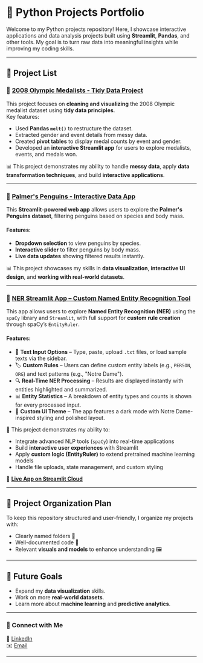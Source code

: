 # 🐍 Python Projects Portfolio

Welcome to my Python projects repository! Here, I showcase interactive applications and data analysis projects built using **Streamlit**, **Pandas**, and other tools. My goal is to turn raw data into meaningful insights while improving my coding skills.

---

## 📌 Project List

### 🏅 [2008 Olympic Medalists - Tidy Data Project](https://github.com/GooboGobbo/TidyData-Project)
This project focuses on **cleaning and visualizing** the 2008 Olympic medalist dataset using **tidy data principles**.  
Key features:
- Used **Pandas `melt()`** to restructure the dataset.
- Extracted gender and event details from messy data.
- Created **pivot tables** to display medal counts by event and gender.
- Developed an **interactive Streamlit app** for users to explore medalists, events, and medals won.

📊 This project demonstrates my ability to handle **messy data**, apply **data transformation techniques**, and build **interactive applications**.

---

### 🐧 [Palmer's Penguins - Interactive Data App](https://github.com/GooboGobbo/Edge-Python-Portfolio/tree/main/basic-streamlit-app)
This **Streamlit-powered web app** allows users to explore the **Palmer's Penguins dataset**, filtering penguins based on species and body mass.

#### Features:
- **Dropdown selection** to view penguins by species.
- **Interactive slider** to filter penguins by body mass.
- **Live data updates** showing filtered results instantly.
  
📊 This project showcases my skills in **data visualization**, **interactive UI design**, and **working with real-world datasets**.

---

### 🧠 [NER Streamlit App – Custom Named Entity Recognition Tool](https://github.com/GooboGobbo/NERStreamlitApp)
This app allows users to explore **Named Entity Recognition (NER)** using the `spaCy` library and `Streamlit`, with full support for **custom rule creation** through spaCy’s `EntityRuler`.

#### Features:
- 📝 **Text Input Options** – Type, paste, upload `.txt` files, or load sample texts via the sidebar.
- 🏷️ **Custom Rules** – Users can define custom entity labels (e.g., `PERSON`, `ORG`) and text patterns (e.g., "Notre Dame").
- 🔍 **Real-Time NER Processing** – Results are displayed instantly with entities highlighted and summarized.
- 📊 **Entity Statistics** – A breakdown of entity types and counts is shown for every processed input.
- 🎨 **Custom UI Theme** – The app features a dark mode with Notre Dame-inspired styling and polished layout.

📌 This project demonstrates my ability to:
- Integrate advanced NLP tools (`spaCy`) into real-time applications
- Build **interactive user experiences** with Streamlit
- Apply **custom logic (EntityRuler)** to extend pretrained machine learning models
- Handle file uploads, state management, and custom styling

🔗 **[Live App on Streamlit Cloud](https://nergoobogobbo.streamlit.app/)**

---

## 📁 Project Organization Plan
To keep this repository structured and user-friendly, I organize my projects with:
- Clearly named folders 📂
- Well-documented code 📜
- Relevant **visuals and models** to enhance understanding 🖼️

---

## 🚀 Future Goals
- Expand my **data visualization** skills.
- Work on more **real-world datasets**.
- Learn more about **machine learning** and **predictive analytics**.

---

### 🔗 Connect with Me  
📩 [LinkedIn](https://www.linkedin.com/in/jamesdedge/)  
✉️ [Email](mailto:jedge@nd.edu)  

---
